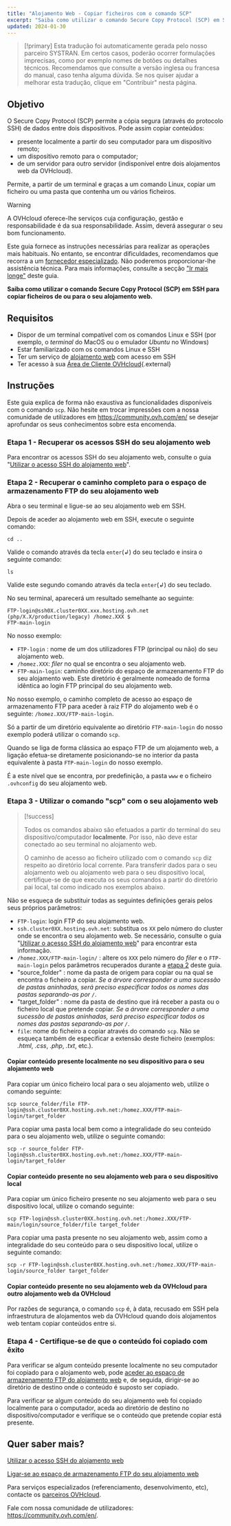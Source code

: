 ```yaml
---
title: "Alojamento Web - Copiar ficheiros com o comando SCP"
excerpt: "Saiba como utilizar o comando Secure Copy Protocol (SCP) em SSH para copiar ficheiros de ou para o seu alojamento web"
updated: 2024-01-30
---
```


> [!primary]
> Esta tradução foi automaticamente gerada pelo nosso parceiro SYSTRAN. Em certos casos, poderão ocorrer formulações imprecisas, como por exemplo nomes de botões ou detalhes técnicos. Recomendamos que consulte a versão inglesa ou francesa do manual, caso tenha alguma dúvida. Se nos quiser ajudar a melhorar esta tradução, clique em "Contribuir" nesta página.
>

## Objetivo

O Secure Copy Protocol (SCP) permite a cópia segura (através do protocolo SSH) de dados entre dois dispositivos. Pode assim copiar conteúdos:

- presente localmente a partir do seu computador para um dispositivo remoto;
- um dispositivo remoto para o computador;
- de um servidor para outro servidor (indisponível entre dois alojamentos web da OVHcloud).

Permite, a partir de um terminal e graças a um comando Linux, copiar um ficheiro ou uma pasta que contenha um ou vários ficheiros.

> [!warning]
>
> A OVHcloud oferece-lhe serviços cuja configuração, gestão e responsabilidade é da sua responsabilidade. Assim, deverá assegurar o seu bom funcionamento.
> 
> Este guia fornece as instruções necessárias para realizar as operações mais habituais. No entanto, se encontrar dificuldades, recomendamos que recorra a um [fornecedor especializado](/links/partner). Não poderemos proporcionar-lhe assistência técnica. Para mais informações, consulte a secção ["Ir mais longe"](#go-further) deste guia.
>

**Saiba como utilizar o comando Secure Copy Protocol (SCP) em SSH para copiar ficheiros de ou para o seu alojamento web.**

## Requisitos

- Dispor de um terminal compatível com os comandos Linux e SSH (por exemplo, o *terminal* do MacOS ou o emulador *Ubuntu* no Windows)
- Estar familiarizado com os comandos Linux e SSH
- Ter um serviço de [alojamento web](/links/web/hosting) com acesso em SSH
- Ter acesso à sua [Área de Cliente OVHcloud](/links/manager){.external}

## Instruções

Este guia explica de forma não exaustiva as funcionalidades disponíveis com o comando `scp`. Não hesite em trocar impressões com a nossa comunidade de utilizadores em <https://community.ovh.com/en/> se desejar aprofundar os seus conhecimentos sobre esta encomenda.

### Etapa 1 - Recuperar os acessos SSH do seu alojamento web

Para encontrar os acessos SSH do seu alojamento web, consulte o guia "[Utilizar o acesso SSH do alojamento web](/pages/web_cloud/web_hosting/ssh_on_webhosting)".

### Etapa 2 - Recuperar o caminho completo para o espaço de armazenamento FTP do seu alojamento web<a name="step2"></a>

Abra o seu terminal e ligue-se ao seu alojamento web em SSH.

Depois de aceder ao alojamento web em SSH, execute o seguinte comando: 

```ssh
cd ..
```

Valide o comando através da tecla `enter`(↲) do seu teclado e insira o seguinte comando:

```ssh
ls
```

Valide este segundo comando através da tecla `enter`(↲) do seu teclado.

No seu terminal, aparecerá um resultado semelhante ao seguinte:

```ssh
FTP-login@ssh0X.cluster0XX.xxx.hosting.ovh.net (php/X.X/production/legacy) /homez.XXX $
FTP-main-login
```

No nosso exemplo:

- `FTP-login` : nome de um dos utilizadores FTP (principal ou não) do seu alojamento web.
- `/homez.XXX`: *filer* no qual se encontra o seu alojamento web.
- `FTP-main-login`: caminho diretório do espaço de armazenamento FTP do seu alojamento web. Este diretório é geralmente nomeado de forma idêntica ao login FTP principal do seu alojamento web.

No nosso exemplo, o caminho completo de acesso ao espaço de armazenamento FTP para aceder à raiz FTP do alojamento web é o seguinte: `/homez.XXX/FTP-main-login`.

Só a partir de um diretório equivalente ao diretório `FTP-main-login` do nosso exemplo poderá utilizar o comando `scp`.

Quando se liga de forma clássica ao espaço FTP de um alojamento web, a ligação efetua-se diretamente posicionando-se no interior da pasta equivalente à pasta `FTP-main-login` do nosso exemplo.

É a este nível que se encontra, por predefinição, a pasta `www` e o ficheiro `.ovhconfig` do seu alojamento web.

### Etapa 3 - Utilizar o comando "scp" com o seu alojamento web

> [!success]
>
> Todos os comandos abaixo são efetuados a partir do terminal do seu dispositivo/computador **localmente**. Por isso, não deve estar conectado ao seu terminal no alojamento web.
>
> O caminho de acesso ao ficheiro utilizado com o comando `scp` diz respeito ao diretório local corrente. Para transferir dados para o seu alojamento web ou alojamento web para o seu dispositivo local, certifique-se de que executa os seus comandos a partir do diretório pai local, tal como indicado nos exemplos abaixo.
>

Não se esqueça de substituir todas as seguintes definições gerais pelos seus próprios parâmetros:

- `FTP-login`: login FTP do seu alojamento web.
- `ssh.cluster0XX.hosting.ovh.net`: substitua os `XX` pelo número do cluster onde se encontra o seu alojamento web. Se necessário, consulte o guia "[Utilizar o acesso SSH do alojamento web](/pages/web_cloud/web_hosting/ssh_on_webhosting)" para encontrar esta informação.
- `/homez.XXX/FTP-main-login/` : altere os `XXX` pelo número do *filer* e o `FTP-main-login` pelos parâmetros recuperados durante a [etapa 2](#step2) deste guia.
- "source_folder" : nome da pasta de origem para copiar ou na qual se encontra o ficheiro a copiar. *Se a árvore corresponder a uma sucessão de pastas aninhadas, será preciso especificar todos os nomes das pastas separando-as por `/`*.
- "target_folder" : nome da pasta de destino que irá receber a pasta ou o ficheiro local que pretende copiar. *Se a árvore corresponder a uma sucessão de pastas aninhadas, será preciso especificar todos os nomes das pastas separando-as por `/`*.
- `file`: nome do ficheiro a copiar através do comando `scp`. Não se esqueça também de especificar a extensão deste ficheiro (exemplos: *.html*, *.css*, *.php*, *.txt*, etc.).

#### Copiar conteúdo presente localmente no seu dispositivo para o seu alojamento web

Para copiar um único ficheiro local para o seu alojamento web, utilize o comando seguinte:

```ssh
scp source_folder/file FTP-login@ssh.cluster0XX.hosting.ovh.net:/homez.XXX/FTP-main-login/target_folder
```

Para copiar uma pasta local bem como a integralidade do seu conteúdo para o seu alojamento web, utilize o seguinte comando:

```ssh
scp -r source_folder FTP-login@ssh.cluster0XX.hosting.ovh.net:/homez.XXX/FTP-main-login/target_folder 
```

#### Copiar conteúdo presente no seu alojamento web para o seu dispositivo local

Para copiar um único ficheiro presente no seu alojamento web para o seu dispositivo local, utilize o comando seguinte:

```ssh
scp FTP-login@ssh.cluster0XX.hosting.ovh.net:/homez.XXX/FTP-main/login/source_folder/file target_folder 
```

Para copiar uma pasta presente no seu alojamento web, assim como a integralidade do seu conteúdo para o seu dispositivo local, utilize o seguinte comando:

```ssh
scp -r FTP-login@ssh.cluster0XX.hosting.ovh.net:/homez.XXX/FTP-main-login/source_folder target_folder
```

#### Copiar conteúdo presente no seu alojamento web da OVHcloud para outro alojamento web da OVHcloud

Por razões de segurança, o comando `scp` é, à data, recusado em SSH pela infraestrutura de alojamentos web da OVHcloud quando dois alojamentos web tentam copiar conteúdos entre si.

### Etapa 4 - Certifique-se de que o conteúdo foi copiado com êxito

Para verificar se algum conteúdo presente localmente no seu computador foi copiado para o alojamento web, pode [aceder ao espaço de armazenamento FTP do alojamento web](/pages/web_cloud/web_hosting/ftp_connection) e, de seguida, dirigir-se ao diretório de destino onde o conteúdo é suposto ser copiado.

Para verificar se algum conteúdo do seu alojamento web foi copiado localmente para o computador, aceda ao diretório de destino no dispositivo/computador e verifique se o conteúdo que pretende copiar está presente.

## Quer saber mais? <a name="go-further"></a>

[Utilizar o acesso SSH do alojamento web](/pages/web_cloud/web_hosting/ssh_on_webhosting)

[Ligar-se ao espaço de armazenamento FTP do seu alojamento web](/pages/web_cloud/web_hosting/ftp_connection)
 
Para serviços especializados (referenciamento, desenvolvimento, etc), contacte os [parceiros OVHcloud](/links/partner).
 
Fale com nossa comunidade de utilizadores: <https://community.ovh.com/en/>.